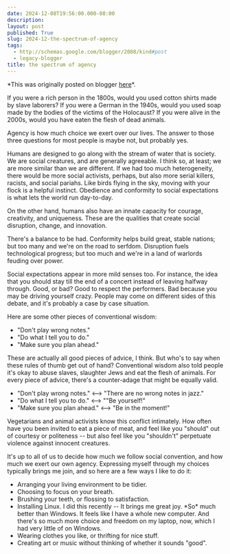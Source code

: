 ```yaml
---
date: 2024-12-08T19:56:00.000-08:00
description: 
layout: post
published: True
slug: 2024-12-the-spectrum-of-agency
tags:
  - http://schemas.google.com/blogger/2008/kind#post
  - legacy-blogger
title: the spectrum of agency
---
```


\*This was originally posted on blogger [here](https://www.rohanprasad.org/2024/12/the-spectrum-of-agency.html)\*.

If you were a rich person in the 1800s, would you used cotton shirts made by slave laborers? If you were a German in the 1940s, would you used soap made by the bodies of the victims of the Holocaust? If you were alive in the 2000s, would you have eaten the flesh of dead animals.

Agency is how much choice we exert over our lives. The answer to those three questions for most people is maybe not, but probably yes.

Humans are designed to go along with the stream of water that is society. We are social creatures, and are generally agreeable. I think so, at least; we are more similar than we are different. If we had too much heterogeneity, there would be more social activists, perhaps, but also more serial killers, racists, and social pariahs. Like birds flying in the sky, moving with your flock is a helpful instinct. Obedience and conformity to social expectations is what lets the world run day-to-day.

On the other hand, humans also have an innate capacity for courage, creativity, and uniqueness. These are the qualities that create social disruption, change, and innovation.

There's a balance to be had. Conformity helps build great, stable nations; but too many and we're on the road to serfdom. Disruption fuels technological progress; but too much and we're in a land of warlords feuding over power.

Social expectations appear in more mild senses too. For instance, the idea that you should stay till the end of a concert instead of leaving halfway through. Good, or bad? Good to respect the performers. Bad because you may be driving yourself crazy. People may come on different sides of this debate, and it's probably a case by case situation.

Here are some other pieces of conventional wisdom:  


* "Don't play wrong notes."
* "Do what I tell you to do."
* "Make sure you plan ahead."

These are actually all good pieces of advice, I think. But who's to say when these rules of thumb get out of hand? Conventional wisdom also told people it's okay to abuse slaves, slaughter Jews and eat the flesh of animals. For every piece of advice, there's a counter-adage that might be equally valid.  
  


* "Don't play wrong notes." <--> "There are no wrong notes in jazz."
* "Do what I tell you to do." <--> ""Be yourself!"
* "Make sure you plan ahead." <--> "Be in the moment!"

Vegetarians and animal activists know this conflict intimately. How often have you been invited to eat a piece of meat, and feel like you "should" out of courtesy or politeness -- but also feel like you "shouldn't" perpetuate violence against innocent creatures.

It's up to all of us to decide how much we follow social convention, and how much we exert our own agency. Expressing myself through my choices typically brings me join, and so here are a few ways I like to do it:

* Arranging your living environment to be tidier.
* Choosing to focus on your breath.
* Brushing your teeth, or flossing to satisfaction.
* Installing Linux. I did this recently -- It brings me great joy. \*So\* much better than Windows. It feels like I have a whole new computer. And there's so much more choice and freedom on my laptop, now, which I had very little of on Windows.
* Wearing clothes you like, or thrifting for nice stuff.
* Creating art or music without thinking of whether it sounds "good".
